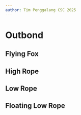 ```yaml
---
author: Tim Penggalang CSC 2025
---
```

# Outbond

## Flying Fox


## High Rope
## Low Rope
## Floating Low Rope
